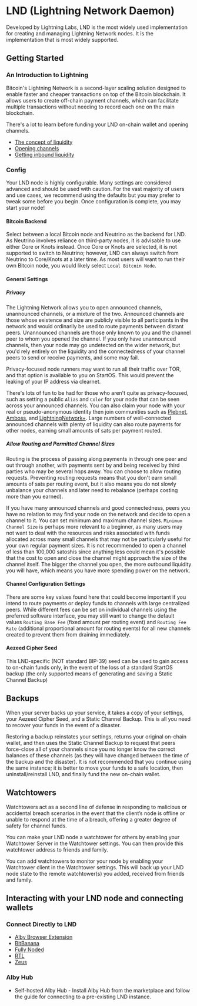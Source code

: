# LND (Lightning Network Daemon)

Developed by Lightning Labs, LND is the most widely used implementation for creating and managing Lightning Network nodes. It is the implementation that is most widely supported.

## Getting Started
### An Introduction to Lightning

Bitcoin's Lightning Network is a second-layer scaling solution designed to enable faster and cheaper transactions on top of the Bitcoin blockchain. It allows users to create off-chain payment channels, which can facilitate multiple transactions without needing to record each one on the main blockchain.

There's a lot to learn before funding your LND on-chain wallet and opening channels.

- [The concept of liquidity](https://bitcoin.design/guide/how-it-works/liquidity/)
- [Opening channels](https://docs.start9.com/service-guides/lightning/opening-channels.html)
- [Getting inbound liquidity](https://docs.start9.com/service-guides/lightning/getting-inbound-liquidity.html)


### Config

Your LND node is highly configurable. Many settings are considered advanced and should be used with caution. For the vast majority of users and use cases, we recommend using the defaults but you may prefer to tweak some before you begin. Once configuration is complete, you may start your node!

#### Bitcoin Backend

Select between a local Bitcoin node and Neutrino as the backend for LND. As Neutrino involves reliance on third-party nodes, it is advisable to use either Core or Knots instead. Once Core or Knots are selected, it is not supported to switch to Neutrino; however, LND can always switch from Neutrino to Core/Knots at a later time. As most users will want to run their own Bitcoin node, you would likely select `Local Bitcoin Node`.

#### General Settings
##### Privacy

The Lightning Network allows you to open announced channels, unannounced channels, or a mixture of the two. Announced channels are those whose existence and size are publicly visible to all participants in the network and would ordinarily be used to route payments between distant peers. Unannounced channels are those only known to you and the channel peer to whom you opened the channel. If you only have unannounced channels, then your node may go undetected on the wider network, but you'd rely entirely on the liquidity and the connectedness of your channel peers to send or receive payments, and some may fail.

Privacy-focused node runners may want to run all their traffic over TOR, and that option is available to you on StartOS. This would prevent the leaking of your IP address via clearnet.

There's lots of fun to be had for those who aren't quite as privacy-focused, such as setting a public `Alias` and `Color` for your node that can be seen across your announced channels. You can also claim your node with your real or pseudo-anonymous identity then join communities such as [Plebnet](https://t.me/plebnet), [Amboss](https://amboss.space/), and [LightningNetwork+](https://lightningnetwork.plus/). Large numbers of well-connected announced channels with plenty of liquidity can also route payments for other nodes, earning small amounts of sats per payment routed.

##### Allow Routing and Permitted Channel Sizes

Routing is the process of passing along payments in through one peer and out through another, with payments sent by and being received by third parties who may be several hops away. You can choose to allow routing requests. Preventing routing requests means that you don't earn small amounts of sats per routing event, but it also means you do not slowly unbalance your channels and later need to rebalance (perhaps costing more than you earned).

If you have many announced channels and good connectedness, peers you have no relation to may find your node on the network and decide to open a channel to it. You can set minimum and maximum channel sizes. `Minimum Channel Size` is perhaps more relevant to a beginner, as many users may not want to deal with the resources and risks associated with funds allocated across many small channels that may not be particularly useful for your own regular payment sizes. It is not recommended to open a channel of less than 100,000 satoshis since anything less could mean it's possible that the cost to open and close the channel might approach the size of the channel itself. The bigger the channel you open, the more outbound liquidity you will have, which means you have more spending power on the network.

#### Channel Configuration Settings

There are some key values found here that could become important if you intend to route payments or deploy funds to channels with large centralized peers. While different fees can be set on individual channels using the preferred software interface, you may still want to change the default values `Routing Base Fee` (fixed amount per routing event) and `Routing Fee Rate` (additional proportional amount for routing events) for all new channels created to prevent them from draining immediately.

#### Aezeed Cipher Seed

This LND-specific (NOT standard BIP-39) seed can be used to gain access to on-chain funds only, in the event of the loss of a standard StartOS backup (the only supported means of generating and saving a Static Channel Backup)

## Backups

When your server backs up your service, it takes a copy of your settings, your Aezeed Cipher Seed, and a Static Channel Backup. This is all you need to recover your funds in the event of a disaster.

Restoring a backup reinstates your settings, returns your original on-chain wallet, and then uses the Static Channel Backup to request that peers force-close all of your channels since you no longer know the correct balances of these channels (as they will have changed between the time of the backup and the disaster). It is not recommended that you continue using the same instance; it is better to move your funds to a safe location, then uninstall/reinstall LND, and finally fund the new on-chain wallet.

## Watchtowers

Watchtowers act as a second line of defense in responding to malicious or accidental breach scenarios in the event that the client’s node is offline or unable to respond at the time of a breach, offering a greater degree of safety for channel funds.

You can make your LND node a watchtower for others by enabling your Watchtower Server in the Watchtower settings. You can then provide this watchtower address to friends and family.

You can add watchtowers to monitor your node by enabling your Watchtower client in the Watchtower settings. This will back up your LND node state to the remote watchtower(s) you added, received from friends and family.


## Interacting with your LND node and connecting wallets
### Connect Directly to LND

- [Alby Browser Extension](wallet-integrations/alby-extension.md)
- [BitBanana](wallet-integrations/bitbanana.md)
- [Fully Noded](wallet-integrations/fully-noded.md)
- [RTL](wallet-integrations/rtl.md)
- [Zeus](wallet-integrations/zeus.md)


### Alby Hub

- Self-hosted Alby Hub - Install Alby Hub from the marketplace and follow the guide for connecting to a pre-existing LND instance.